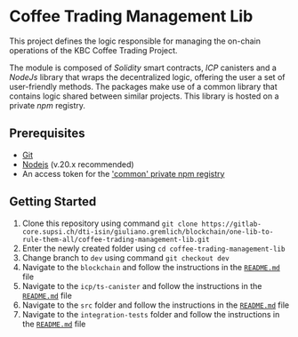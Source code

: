 # Coffee Trading Management Lib

This project defines the logic responsible for managing the on-chain operations of the KBC Coffee Trading Project.

The module is composed of _Solidity_ smart contracts, _ICP_ canisters and a _NodeJs_ library that wraps the decentralized logic, offering the user a set of user-friendly methods.
The packages make use of a common library that contains logic shared between similar projects. This library is hosted on a private _npm_ registry.

## Prerequisites

- [Git](https://git-scm.com/)
- [Nodejs](https://nodejs.org/en) (v.20.x recommended)
- An access token for the ['common' private npm registry](https://gitlab-core.supsi.ch/dti-isin/giuliano.gremlich/blockchain/one_lib_to_rule_them_all)

## Getting Started

1. Clone this repository using command `git clone https://gitlab-core.supsi.ch/dti-isin/giuliano.gremlich/blockchain/one-lib-to-rule-them-all/coffee-trading-management-lib.git`
2. Enter the newly created folder using `cd coffee-trading-management-lib`
3. Change branch to `dev` using command `git checkout dev`
4. Navigate to the `blockchain` and follow the instructions in the [`README.md`](blockchain/README.md) file
5. Navigate to the `icp/ts-canister` and follow the instructions in the [`README.md`](icp/ts-canisters/README.md) file
6. Navigate to the `src` folder and follow the instructions in the [`README.md`](src/README.md) file
7. Navigate to the `integration-tests` folder and follow the instructions in the [`README.md`](integration-tests/README.md) file
